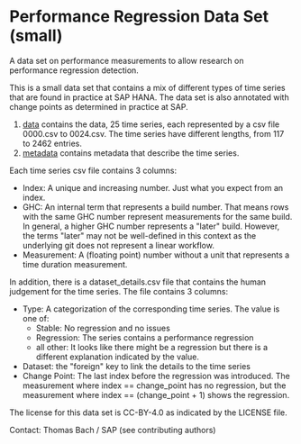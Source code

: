 # Performance Regression Data Set (small)

A data set on performance measurements to allow research on performance regression detection.

This is a small data set that contains a mix of different types of time series that are found in practice at SAP HANA.
The data set is also annotated with change points as determined in practice at SAP.

1. [data](data) contains the data, 25 time series, each represented by a csv file 0000.csv to 0024.csv.
   The time series have different lengths, from 117 to 2462 entries.
1. [metadata](metadata) contains metadata that describe the time series.

Each time series csv file contains 3 columns:

- Index: A unique and increasing number. Just what you expect from an index.
- GHC: An internal term that represents a build number.
  That means rows with the same GHC number represent measurements for the same build.
  In general, a higher GHC number represents a "later" build.
  However, the terms "later" may not be well-defined in this context as the underlying git does not represent a linear workflow.
- Measurement: A (floating point) number without a unit that represents a time duration measurement.

In addition, there is a dataset_details.csv file that contains the human judgement for the time series.
The file contains 3 columns:

- Type: A categorization of the corresponding time series. The value is one of:
  - Stable: No regression and no issues
  - Regression: The series contains a performance regression
  - all other: It looks like there might be a regression but there is a different explanation indicated by the value.
- Dataset: the "foreign" key to link the details to the time series
- Change Point: The last index before the regression was introduced.
  The measurement where index == change_point has no regression, but the measurement where index == (change_point + 1) shows the regression.

The license for this data set is CC-BY-4.0 as indicated by the LICENSE file.

Contact: Thomas Bach / SAP (see contributing authors)
